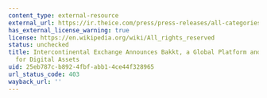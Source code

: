 ```yaml
---
content_type: external-resource
external_url: https://ir.theice.com/press/press-releases/all-categories/2018/08-03-2018-133022149
has_external_license_warning: true
license: https://en.wikipedia.org/wiki/All_rights_reserved
status: unchecked
title: Intercontinental Exchange Announces Bakkt, a Global Platform and Ecosystem
  for Digital Assets
uid: 25eb787c-b892-4fbf-abb1-4ce44f328965
url_status_code: 403
wayback_url: ''
---
```

